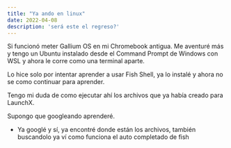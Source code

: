 ```yaml
---
title: "Ya ando en linux"
date: 2022-04-08
description: 'será este el regreso?'
---
```



Si funcionó meter Gallium OS en mi Chromebook antigua.
Me aventuré más y tengo un Ubuntu instalado desde el Command Prompt de Windows con WSL y ahora le corre como una terminal aparte.

Lo hice solo por intentar aprender a usar Fish Shell, ya lo instalé y ahora no se como continuar para aprender.

Tengo mi duda de como ejecutar ahí los archivos que ya había creado para LaunchX.

Supongo que googleando aprenderé.

- Ya googlé y sí, ya encontré donde están los archivos, también buscandolo ya ví como funciona el auto completado de fish

